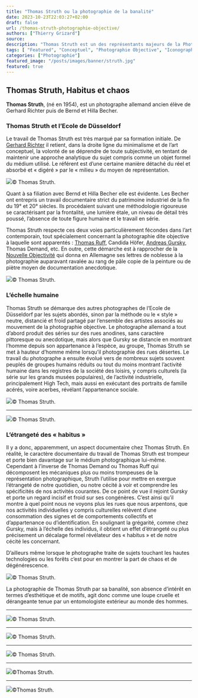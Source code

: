 ```yaml
---
title: "Thomas Struth ou la photographie de la banalité"
date: 2023-10-23T22:03:27+02:00
draft: false
url: /thomas-struth-photographie-objective/
authors: ["Thierry Grizard"]
source: 
description: "Thomas Struth est un des représentants majeurs de la Photographie Objective allemande il se caractérise par une photographie suscitant d'étranges décalages. "
tags: [ "Featured", "Conceptuel", "Photographie Objective", "Iconographie"]
categories: ["Photographie"]
featured_image: "/posts/images/banner/struth.jpg"
featured: true
---
```

## Thomas Struth, Habitus et chaos

**Thomas Struth**, (né en 1954), est un photographe allemand ancien élève de Gerhard Richter puis de Bernd et Hilla Becher.

### Thomas Struth et l’Ecole de Düsseldorf

Le travail de Thomas Struth est très marqué par sa formation initiale. De [Gerhard Richter](/../gerhard-richter-atlas-et-monographie/) il retient, dans la droite ligne du minimalisme et de l’art conceptuel, la volonté de se déprendre de toute subjectivité, en tentant de maintenir une approche analytique du sujet compris comme un objet formel du médium utilisé. Le référent est d’une certaine manière détaché du réel et absorbé et « digéré » par le « milieu » du moyen de représentation.

![](/posts/images/struth/thomas-struthnasaphotographyallemagnephotographie-objectivevignette.002.jpg)© Thomas Struth.

Quant à sa filiation avec Bernd et Hilla Becher elle est évidente. Les Becher ont entrepris un travail documentaire strict du patrimoine industriel de la fin du 19° et 20° siècles. Ils procédaient suivant une méthodologie rigoureuse se caractérisant par la frontalité, une lumière étale, un niveau de détail très poussé, l’absence de toute figure humaine et le travail en série.

Thomas Struth respecte ces deux voies particulièrement fécondes dans l’art contemporain, tout spécialement concernant la photographie dite objective à laquelle sont apparentés : [Thomas Ruff](/thomas-ruff/), Candida Höfer, [Andreas Gursky](/andreas-gursky-le-vertige-du-reel/), Thomas Demand, etc. En outre, cette démarche est à rapprocher de la [Nouvelle Objectivité](/photographie-objective/) qui donna en Allemagne ses lettres de noblesse à la photographie auparavant ravalée au rang de pâle copie de la peinture ou de piètre moyen de documentation anecdotique.

![](/posts/images/struth/thomas-struthnasaphotographyallemagnephotographie-objective.018.jpg)© Thomas Struth.

### L’échelle humaine

Thomas Struth se démarque des autres photographes de l’Ecole de Düsseldorf par les sujets abordés, sinon par la méthode ou le « style » neutre, distancié et froid partagé par l’ensemble des artistes associés au mouvement de la photographie objective. Le photographe allemand a tout d’abord produit des séries sur des rues anodines, sans caractère pittoresque ou anecdotique, mais alors que Gursky se distancie en montrant l’homme depuis son appartenance à l’espèce, au groupe, Thomas Struth se met à hauteur d’homme même lorsqu’il photographie des rues désertes. Le travail du photographe a ensuite évolué vers de nombreux sujets souvent peuplés de groupes humains réduits ou tout du moins montrant l’activité humaine dans les registres de la société des loisirs, y compris culturels (la série sur les grands musées populaires), de l’activité industrielle, principalement High Tech, mais aussi en exécutant des portraits de famille acérés, voire acerbes, révélant l’appartenance sociale.

![](/posts/images/struth/thomas-struthnasaphotographyallemagnephotographie-objective.019.jpg)© Thomas Struth.

---

![](/posts/images/struth/thomas-struthnasaphotographyallemagnephotographie-objective.002.jpg)© Thomas Struth.

### L’étrangeté des « habitus »

Il y a donc, apparemment, un aspect documentaire chez Thomas Struth. En réalité, le caractère documentaire du travail de Thomas Struth est trompeur et porte bien davantage sur le médium photographique lui-même. Cependant à l’inverse de Thomas Demand ou Thomas Ruff qui décomposent les mécaniques plus ou moins trompeuses de la représentation photographique, Struth l’utilise pour mettre en exergue l’étrangeté de notre quotidien, ou notre cécité à voir et comprendre les spécificités de nos activités courantes. De ce point de vue il rejoint Gursky et porte un regard incisif et froid sur ses congénères. C’est ainsi qu’il montre à quel point nous ne voyons plus les rues que nous arpentons, que nos activités individuelles y compris culturelles relèvent d’une consommation des signes et de comportements collectifs et d’appartenance ou d’identification. En soulignant la grégarité, comme chez Gursky, mais à l’échelle des individus, il obtient un effet d’étrangeté ou plus précisement un décalage formel révélateur des « habitus » et de notre cécité les concernant.

D’ailleurs même lorsque le photographe traite de sujets touchant les hautes technologies ou les forêts c’est pour en montrer la part de chaos et de dégénérescence.

![](/posts/images/struth/thomas-struthnasaphotographyallemagnephotographie-objective.022.jpg)© Thomas Struth.

La photographie de Thomas Struth par sa banalité, son absence d’intérêt en termes d’esthétique et de motifs, agit donc comme une loupe cruelle et dérangeante tenue par un entomologiste extérieur au monde des hommes.

---

![](/posts/images/struth/thomas-struthphotographyallemagnephotographie-objectivevignette.001.jpg)© Thomas Struth.

---

![](/posts/images/struth/thomas-struthphotographyallemagnephotographie-objectivevignette.002.jpg)© Thomas Struth.

---

![](/posts/images/struth/thomas-struthphotographyallemagnephotographie-objectivevignette.003.jpg)© Thomas Struth.

---

![](/posts/images/struth/thomas-struthnasaphotographyallemagnephotographie-objective.023.jpg)©Thomas Struth.

---

![](/posts/images/struth/thomas-struthnasaphotographyallemagnephotographie-objective.005.jpg)©Thomas Struth.
